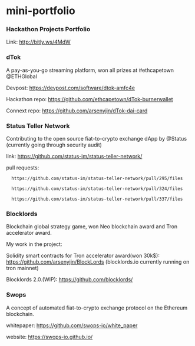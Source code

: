 # mini-portfolio

### Hackathon Projects Portfolio

Link: http://bitly.ws/4MdW

### dTok

A pay-as-you-go streaming platform, won all prizes at #ethcapetown @ETHGlobal

Devpost: https://devpost.com/software/dtok-amfc4e

Hackathon repo: https://github.com/ethcapetown/dTok-burnerwallet

Connext repo: https://github.com/arsenyjin/dTok-dai-card

### Status Teller Network

Contributing to the open source fiat-to-crypto exchange dApp by @Status (currently going through security audit)

link: https://github.com/status-im/status-teller-network/

pull requests: 

      https://github.com/status-im/status-teller-network/pull/295/files
      
      https://github.com/status-im/status-teller-network/pull/324/files
      
      https://github.com/status-im/status-teller-network/pull/337/files

### Blocklords

Blockchain global strategy game, won Neo blockchain award and Tron accelerator award.

My work in the project:

Solidity smart contracts for Tron accelerator award(won 30k$): https://github.com/arsenyjin/BlockLords (blocklords.io currently running on tron mainnet)

Blocklords 2.0.(WIP): https://github.com/blocklords/

### Swops 

A concept of automated fiat-to-crypto exchange protocol on the Ethereum blockchain. 

whitepaper: https://github.com/swops-io/white_paper 

website: https://swops-io.github.io/
